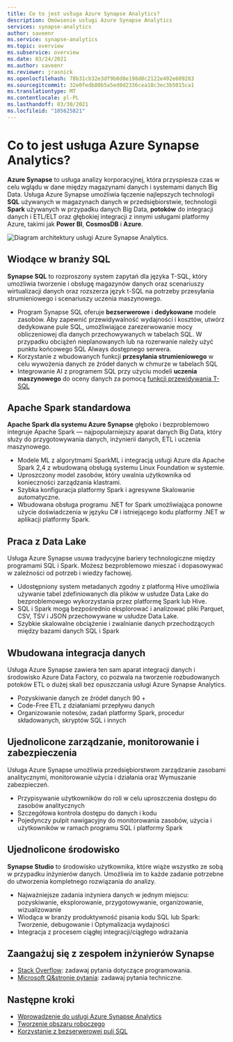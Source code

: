 ```yaml
---
title: Co to jest usługa Azure Synapse Analytics?
description: Omówienie usługi Azure Synapse Analytics
services: synapse-analytics
author: saveenr
ms.service: synapse-analytics
ms.topic: overview
ms.subservice: overview
ms.date: 03/24/2021
ms.author: saveenr
ms.reviewer: jrasnick
ms.openlocfilehash: 78b31cb32e3df9b0d8e198d8c2122e492e609283
ms.sourcegitcommit: 32e0fedb80b5a5ed0d2336cea18c3ec3b5015ca1
ms.translationtype: MT
ms.contentlocale: pl-PL
ms.lasthandoff: 03/30/2021
ms.locfileid: "105625821"
---
```

# <a name="what-is-azure-synapse-analytics"></a>Co to jest usługa Azure Synapse Analytics?

**Azure Synapse** to usługa analizy korporacyjnej, która przyspiesza czas w celu wglądu w dane między magazynami danych i systemami danych Big Data. Usługa Azure Synapse umożliwia łączenie najlepszych technologii **SQL** używanych w magazynach danych w przedsiębiorstwie, technologii **Spark** używanych w przypadku danych Big Data, **potoków** do integracji danych i ETL/ELT oraz głębokiej integracji z innymi usługami platformy Azure, takimi jak **Power BI**, **CosmosDB** i **Azure**.

![Diagram architektury usługi Azure Synapse Analytics.](./media/overview-what-is/synapse-architecture.png)

## <a name="industry-leading-sql"></a>Wiodące w branży SQL

**Synapse SQL** to rozproszony system zapytań dla języka T-SQL, który umożliwia tworzenie i obsługę magazynów danych oraz scenariuszy wirtualizacji danych oraz rozszerza język t-SQL na potrzeby przesyłania strumieniowego i scenariuszy uczenia maszynowego.

* Program Synapse SQL oferuje **bezserwerowe** i **dedykowane** modele zasobów. Aby zapewnić przewidywalność wydajności i kosztów, utwórz dedykowane pule SQL, umożliwiające zarezerwowanie mocy obliczeniowej dla danych przechowywanych w tabelach SQL. W przypadku obciążeń nieplanowanych lub na rozerwanie należy użyć punktu końcowego SQL Always dostępnego serwera.
* Korzystanie z wbudowanych funkcji **przesyłania strumieniowego** w celu wywożenia danych ze źródeł danych w chmurze w tabelach SQL
* Integrowanie AI z programem SQL przy użyciu modeli **uczenia maszynowego** do oceny danych za pomocą [funkcji przewidywania T-SQL](/sql/t-sql/queries/predict-transact-sql?view=azure-sqldw-latest&preserve-view=true)

## <a name="industry-standard-apache-spark"></a>Apache Spark standardowa

**Apache Spark dla systemu Azure Synapse** głęboko i bezproblemowo integruje Apache Spark — najpopularniejszy aparat danych Big Data, który służy do przygotowywania danych, inżynierii danych, ETL i uczenia maszynowego.

* Modele ML z algorytmami SparkML i integracją usługi Azure dla Apache Spark 2,4 z wbudowaną obsługą systemu Linux Foundation w systemie.
* Uproszczony model zasobów, który uwalnia użytkownika od konieczności zarządzania klastrami.
* Szybka konfiguracja platformy Spark i agresywne Skalowanie automatyczne.
* Wbudowana obsługa programu .NET for Spark umożliwiająca ponowne użycie doświadczenia w języku C# i istniejącego kodu platformy .NET w aplikacji platformy Spark.

## <a name="working-with-your-data-lake"></a>Praca z Data Lake

Usługa Azure Synapse usuwa tradycyjne bariery technologiczne między programami SQL i Spark. Możesz bezproblemowo mieszać i dopasowywać w zależności od potrzeb i wiedzy fachowej.

* Udostępniony system metadanych zgodny z platformą Hive umożliwia używanie tabel zdefiniowanych dla plików w usłudze Data Lake do bezproblemowego wykorzystania przez platformę Spark lub Hive.
* SQL i Spark mogą bezpośrednio eksplorować i analizować pliki Parquet, CSV, TSV i JSON przechowywane w usłudze Data Lake.
* Szybkie skalowalne obciążenie i zwalnianie danych przechodzących między bazami danych SQL i Spark

## <a name="built-in-data-integration"></a>Wbudowana integracja danych

Usługa Azure Synapse zawiera ten sam aparat integracji danych i środowisko Azure Data Factory, co pozwala na tworzenie rozbudowanych potoków ETL o dużej skali bez opuszczania usługi Azure Synapse Analytics.

* Pozyskiwanie danych ze źródeł danych 90 +
* Code-Free ETL z działaniami przepływu danych
* Organizowanie notesów, zadań platformy Spark, procedur składowanych, skryptów SQL i innych

## <a name="unified-management-monitoring-and-security"></a>Ujednolicone zarządzanie, monitorowanie i zabezpieczenia

Usługa Azure Synapse umożliwia przedsiębiorstwom zarządzanie zasobami analitycznymi, monitorowanie użycia i działania oraz Wymuszanie zabezpieczeń.

* Przypisywanie użytkowników do roli w celu uproszczenia dostępu do zasobów analitycznych
* Szczegółowa kontrola dostępu do danych i kodu
* Pojedynczy pulpit nawigacyjny do monitorowania zasobów, użycia i użytkowników w ramach programu SQL i platformy Spark

## <a name="unified-experience"></a>Ujednolicone środowisko

**Synapse Studio** to środowisko użytkownika, które wiąże wszystko ze sobą w przypadku inżynierów danych. Umożliwia im to każde zadanie potrzebne do utworzenia kompletnego rozwiązania do analizy.

* Najważniejsze zadania inżyniera danych w jednym miejscu: pozyskiwanie, eksplorowanie, przygotowywanie, organizowanie, wizualizowanie
* Wiodąca w branży produktywność pisania kodu SQL lub Spark: Tworzenie, debugowanie i Optymalizacja wydajności
* Integracja z procesem ciągłej integracji/ciągłego wdrażania

## <a name="engage-with-the-synapse-engineering-team"></a>Zaangażuj się z zespołem inżynierów Synapse

- [Stack Overflow](https://stackoverflow.com/questions/tagged/azure-synapse): zadawaj pytania dotyczące programowania.
- [Microsoft Q&stronie pytania](/answers/topics/azure-synapse-analytics.html): zadawaj pytania techniczne.

## <a name="next-steps"></a>Następne kroki

* [Wprowadzenie do usługi Azure Synapse Analytics](get-started.md)
* [Tworzenie obszaru roboczego](quickstart-create-workspace.md)
* [Korzystanie z bezserwerowej puli SQL](quickstart-sql-on-demand.md)
